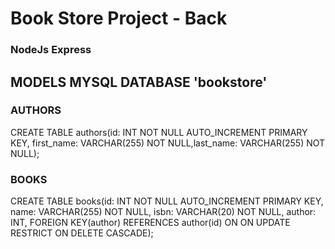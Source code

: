 # Book Store Project - Back
### NodeJs Express

## MODELS MYSQL DATABASE 'bookstore'

### AUTHORS
CREATE TABLE authors(id: INT NOT NULL AUTO_INCREMENT PRIMARY KEY, first_name: VARCHAR(255) NOT NULL,last_name: VARCHAR(255) NOT NULL); 

### BOOKS
CREATE TABLE books(id: INT NOT NULL AUTO_INCREMENT PRIMARY KEY, name: VARCHAR(255) NOT NULL, isbn: VARCHAR(20) NOT NULL, author: INT, FOREIGN KEY(author) REFERENCES author(id) ON  ON UPDATE RESTRICT ON DELETE CASCADE); 